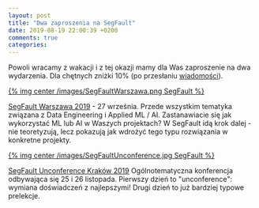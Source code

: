 ```yaml
---
layout: post
title: "Dwa zaproszenia na SegFault"
date: 2019-08-19 22:00:39 +0200
comments: true
categories: 
---
```


Powoli wracamy z wakacji i z tej okazji mamy dla Was zaproszenie na dwa wydarzenia. Dla chętnych zniżki 10% (po przesłaniu <a href="leaders">wiadomości</a>).

[{% img center /images/SegFaultWarszawa.png SegFault %}](https://segfault.events/warszawa2019/)

<a href="https://segfault.events/warszawa2019/" target="_blank">SegFault Warszawa 2019</a> - 27 września. Przede wszystkim tematyka związana z Data Engineering i Applied ML / AI. Zastanawiacie się jak wykorzystać ML lub AI w Waszych projektach? W SegFault idą krok dalej - nie teoretyzują, lecz pokazują jak wdrożyć tego typu rozwiązania w konkretne projekty.

[{% img center /images/SegFaultUnconference.jpg SegFault %}](https://segfault.events/krakow2019/)

<a href="https://segfault.events/krakow2019/" target="_blank">SegFault Unconference Kraków 2019</a> Ogólnotematyczna konferencja odbywająca się 25 i 26 listopada. Pierwszy dzień to "unconference": wymiana doświadczeń z najlepszymi! Drugi dzień to już bardziej typowe prelekcje.